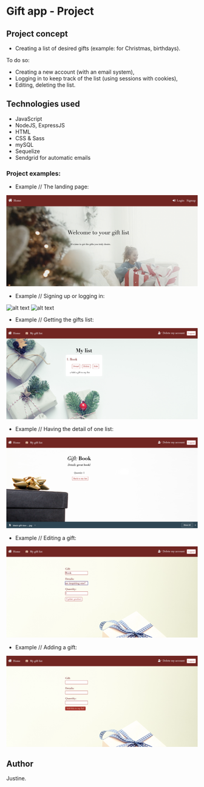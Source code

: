 # Gift app - Project

## Project concept

- Creating a list of desired gifts (example: for Christmas, birthdays).

To do so: 
- Creating a new account (with an email system),
- Logging in to keep track of the list (using sessions with cookies),
- Editing, deleting the list.

## Technologies used

- JavaScript
- NodeJS, ExpressJS
- HTML
- CSS & Sass
- mySQL 
- Sequelize
- Sendgrid for automatic emails

### Project examples: 

- Example // The landing page: 

![alt text](public/img/screenshots/landing.png)

- Example // Signing up or logging in:

![alt text](public/img/screenshots/login.png)
![alt text](public/img/screenshots/signup.png)

- Example // Getting the gifts list:  

![alt text](public/img/screenshots/list.png)

- Example // Having the detail of one list: 

![alt text](public/img/screenshots/details.png)

- Example // Editing a gift: 

![alt text](public/img/screenshots/edit.png)

- Example // Adding a gift: 

![alt text](public/img/screenshots/create.png)


## Author

Justine.

